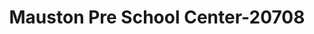 ---
f_zip-code: 53948
f_state-code: WI
title: Mauston Pre School Center-20708
f_phone: 608-847-4932
f_city-only: Mauston
f_address: 217 Oak Street Mauston
f_location-unique-id: '20708'
slug: mauston-pre-school-center-20708
updated-on: '2024-05-30T13:46:58.046Z'
created-on: '2024-05-30T13:36:59.803Z'
published-on: '2024-05-30T13:54:32.469Z'
f_city-state: cms/city/mauston-wi.md
f_company: cms/company/mauston-pre-school-center.md
f_state: cms/state/wisconsin.md
layout: '[payday-loan].html'
tags: payday-loan
---